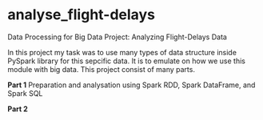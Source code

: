 # analyse_flight-delays
 Data Processing for Big Data Project: Analyzing Flight-Delays Data
 
 In this project my task was to use many types of data structure inside PySpark library for this sepcific data. It is to emulate on how we use this module with big data. This project consist of many parts.
 
 **Part 1**
 Preparation and analysation using Spark RDD, Spark DataFrame, and Spark SQL
 
 **Part 2**
